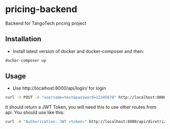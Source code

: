 # pricing-backend
Backend for TangoTech pricing project

## Installation
- Install latest version of docker and docker-composer and then:

```sh
docker-composer up
```
## Usage
- Use http://localhost:8000/api/login/ for login
```sh
curl -X POST -d "username=test&password=12345678" http://localhost:8000/api/login/
```
It should return a JWT Token, you will need this to use other routes from api.
You should use like this: 
```sh
curl -H "Authorization: JWT <token>" http://localhost:8000/api/diretrizesestrategica/
```